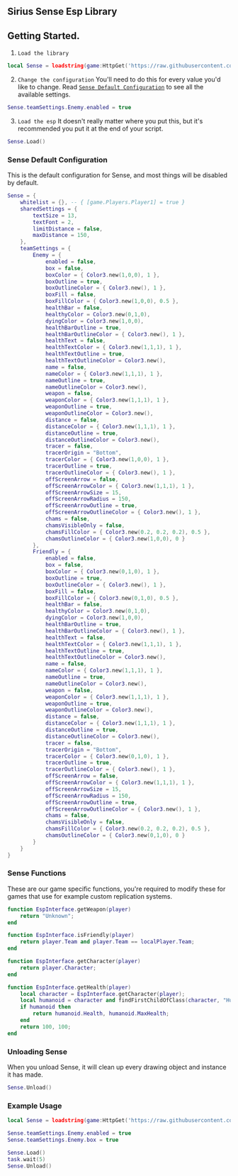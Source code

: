 ## Sirius Sense Esp Library

## Getting Started.
1. `Load the library`
```lua
local Sense = loadstring(game:HttpGet('https://raw.githubusercontent.com/shlexware/Sirius/request/library/sense/source.lua'))()
```
2. `Change the configuration`
You'll need to do this for every value you'd like to change. Read [`Sense Default Configuration`](https://github.com/shlexware/Sirius/blob/request/library/sense/Documentation.md#sense-default-configuration) to see all the available settings.
```lua
Sense.teamSettings.Enemy.enabled = true
```
3. `Load the esp`
It doesn't really matter where you put this, but it's recommended you put it at the end of your script.
```lua
Sense.Load()
```

### Sense Default Configuration
This is the default configuration for Sense, and most things will be disabled by default.
```lua
Sense = {
    whitelist = {}, -- { [game.Players.Player1] = true }
    sharedSettings = {
        textSize = 13,
        textFont = 2,
        limitDistance = false,
        maxDistance = 150,
    },
    teamSettings = {
        Enemy = {
            enabled = false,
            box = false,
            boxColor = { Color3.new(1,0,0), 1 },
            boxOutline = true,
            boxOutlineColor = { Color3.new(), 1 },
            boxFill = false,
            boxFillColor = { Color3.new(1,0,0), 0.5 },
            healthBar = false,
            healthyColor = Color3.new(0,1,0),
            dyingColor = Color3.new(1,0,0),
            healthBarOutline = true,
            healthBarOutlineColor = { Color3.new(), 1 },
            healthText = false,
            healthTextColor = { Color3.new(1,1,1), 1 },
            healthTextOutline = true,
            healthTextOutlineColor = Color3.new(),
            name = false,
            nameColor = { Color3.new(1,1,1), 1 },
            nameOutline = true,
            nameOutlineColor = Color3.new(),
            weapon = false,
            weaponColor = { Color3.new(1,1,1), 1 },
            weaponOutline = true,
            weaponOutlineColor = Color3.new(),
            distance = false,
            distanceColor = { Color3.new(1,1,1), 1 },
            distanceOutline = true,
            distanceOutlineColor = Color3.new(),
            tracer = false,
            tracerOrigin = "Bottom",
            tracerColor = { Color3.new(1,0,0), 1 },
            tracerOutline = true,
            tracerOutlineColor = { Color3.new(), 1 },
            offScreenArrow = false,
            offScreenArrowColor = { Color3.new(1,1,1), 1 },
            offScreenArrowSize = 15,
            offScreenArrowRadius = 150,
            offScreenArrowOutline = true,
            offScreenArrowOutlineColor = { Color3.new(), 1 },
            chams = false,
            chamsVisibleOnly = false,
            chamsFillColor = { Color3.new(0.2, 0.2, 0.2), 0.5 },
            chamsOutlineColor = { Color3.new(1,0,0), 0 }
        },
        Friendly = {
            enabled = false,
            box = false,
            boxColor = { Color3.new(0,1,0), 1 },
            boxOutline = true,
            boxOutlineColor = { Color3.new(), 1 },
            boxFill = false,
            boxFillColor = { Color3.new(0,1,0), 0.5 },
            healthBar = false,
            healthyColor = Color3.new(0,1,0),
            dyingColor = Color3.new(1,0,0),
            healthBarOutline = true,
            healthBarOutlineColor = { Color3.new(), 1 },
            healthText = false,
            healthTextColor = { Color3.new(1,1,1), 1 },
            healthTextOutline = true,
            healthTextOutlineColor = Color3.new(),
            name = false,
            nameColor = { Color3.new(1,1,1), 1 },
            nameOutline = true,
            nameOutlineColor = Color3.new(),
            weapon = false,
            weaponColor = { Color3.new(1,1,1), 1 },
            weaponOutline = true,
            weaponOutlineColor = Color3.new(),
            distance = false,
            distanceColor = { Color3.new(1,1,1), 1 },
            distanceOutline = true,
            distanceOutlineColor = Color3.new(),
            tracer = false,
            tracerOrigin = "Bottom",
            tracerColor = { Color3.new(0,1,0), 1 },
            tracerOutline = true,
            tracerOutlineColor = { Color3.new(), 1 },
            offScreenArrow = false,
            offScreenArrowColor = { Color3.new(1,1,1), 1 },
            offScreenArrowSize = 15,
            offScreenArrowRadius = 150,
            offScreenArrowOutline = true,
            offScreenArrowOutlineColor = { Color3.new(), 1 },
            chams = false,
            chamsVisibleOnly = false,
            chamsFillColor = { Color3.new(0.2, 0.2, 0.2), 0.5 },
            chamsOutlineColor = { Color3.new(0,1,0), 0 }
        }
    }
}
```

### Sense Functions
These are our game specific functions, you're required to modify these for games that use for example custom replication systems.
```lua
function EspInterface.getWeapon(player)
    return "Unknown";
end

function EspInterface.isFriendly(player)
    return player.Team and player.Team == localPlayer.Team;
end

function EspInterface.getCharacter(player)
    return player.Character;
end

function EspInterface.getHealth(player)
    local character = EspInterface.getCharacter(player);
    local humanoid = character and findFirstChildOfClass(character, "Humanoid");
    if humanoid then
        return humanoid.Health, humanoid.MaxHealth;
    end
    return 100, 100;
end
```

### Unloading Sense
When you unload Sense, it will clean up every drawing object and instance it has made.
```lua
Sense.Unload()
```

### Example Usage
```lua
local Sense = loadstring(game:HttpGet('https://raw.githubusercontent.com/shlexware/Sirius/request/library/sense/source.lua'))()

Sense.teamSettings.Enemy.enabled = true
Sense.teamSettings.Enemy.box = true

Sense.Load()
task.wait(5)
Sense.Unload()
```
